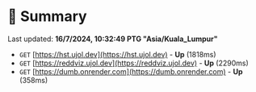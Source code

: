 # 📖 Summary
Last updated: **16/7/2024, 10:32:49 PTG "Asia/Kuala_Lumpur"**

- `GET` [https://hst.ujol.dev](https://hst.ujol.dev) - **Up** (1818ms)
- `GET` [https://reddviz.ujol.dev](https://reddviz.ujol.dev) - **Up** (2290ms)
- `GET` [https://dumb.onrender.com](https://dumb.onrender.com) - **Up** (358ms)
